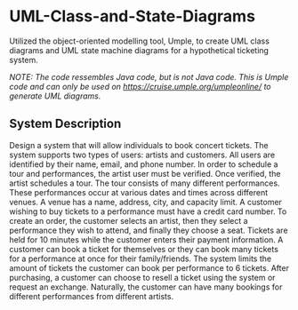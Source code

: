 # UML-Class-and-State-Diagrams

Utilized the object-oriented modelling tool, Umple, to create UML class diagrams and UML state machine diagrams for a hypothetical ticketing system.

*NOTE: The code ressembles Java code, but is not Java code. This is Umple code and can only be used on https://cruise.umple.org/umpleonline/ to generate UML diagrams.*

## System Description

Design a system that will allow individuals to book concert
tickets. The system supports two types of users: artists and customers. All
users are identified by their name, email, and phone number.
In order to schedule a tour and performances, the artist user must be verified.
Once verified, the artist schedules a tour. The tour consists of many different
performances. These performances occur at various dates and times across
different venues. A venue has a name, address, city, and capacity limit.
A customer wishing to buy tickets to a performance must have a credit card
number. To create an order, the customer selects an artist, then they select a
performance they wish to attend, and finally they choose a seat. Tickets are
held for 10 minutes while the customer enters their payment information. A
customer can book a ticket for themselves or they can book many tickets for a
performance at once for their family/friends. The system limits the amount of
tickets the customer can book per performance to 6 tickets. After purchasing,
a customer can choose to resell a ticket using the system or request an
exchange. Naturally, the customer can have many bookings for different
performances from different artists.
